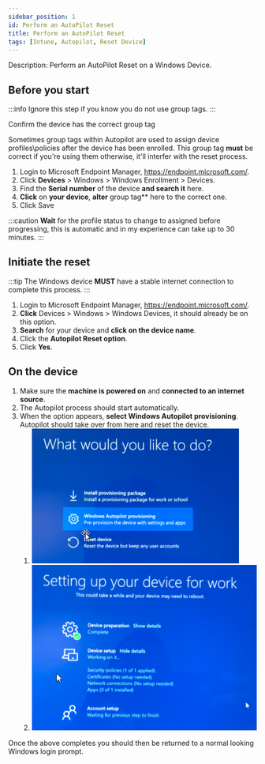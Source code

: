 ```yaml
---
sidebar_position: 1
id: Perform an AutoPilot Reset
title: Perform an AutoPilot Reset
tags: [Intune, Autopilot, Reset Device]
---
```

Description: Perform an AutoPilot Reset on a Windows Device.

## Before you start

:::info
Ignore this step if you know you do not use group tags.
:::

Confirm the device has the correct group tag

Sometimes group tags within Autopilot are used to assign device profiles\policies after the device has been enrolled. This group tag **must** be correct if you're using them otherwise, it'll interfer with the reset process.

1. Login to Microsoft Endpoint Manager, https://endpoint.microsoft.com/.
2. Click **Devices** > Windows > Windows Enrollment > Devices.
3. Find the **Serial number** of the device **and search it** here.
4. **Click** on **your device**, **alter** group tag** here to the correct one.
5. Click Save

:::caution
**Wait** for the profile status to change to assigned before progressing, this is automatic and in my experience can take up to 30 minutes.
:::

## Initiate the reset

:::tip
The Windows device **MUST** have a stable internet connection to complete this process.
:::

1. Login to Microsoft Endpoint Manager, https://endpoint.microsoft.com/.
2. **Click** Devices > Windows > Windows Devices, it should already be on this option.
3. **Search** for your device and **click on the device name**.
4. Click the **Autopilot Reset option**.
5. Click **Yes**.

## On the device

1. Make sure the **machine is powered on** and **connected to an internet source**.
2. The Autopilot process should start automatically.
3. When the option appears, **select Windows Autopilot provisioning**. Autopilot should take over from here and reset the device.
   1. ![Autopilot reset](../../static/img/Autopilot-Reset-onTheDevice-001.png)
   2. ![device setup](../../static/img/Autopilot-Reset-onTheDevice-002.png)

Once the above completes you should then be returned to a normal looking Windows login prompt.
